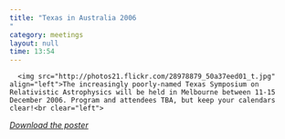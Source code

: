 ```yaml
---
title: "Texas in Australia 2006"
category: meetings
layout: null
time: 13:54
---
```

<!-- converted from blosxom format post using convert.pl dkg 22.1.2022 -->
<!-- created by convert.pl on Tue Jan 31 00:21:01 EST 2012 -->
<!-- converted from ../2005/07/texas-in-australia-2006.html -->
<!-- Post timestamp Wednesday, July 27, 2005 9:54 PM -->
<!-- touch -t 200507272154 -->
<!-- Labels: 2005, meetings -->
      <img src="http://photos21.flickr.com/28978879_50a37eed01_t.jpg" align="left">The increasingly poorly-named Texas Symposium on Relativistic Astrophysics will be held in Melbourne between 11-15 December 2006. Program and attendees TBA, but keep your calendars clear!<br clear="left">
<a href="/~dgallow/docs/texasposter.jpg"><em>Download the poster</em></a>
